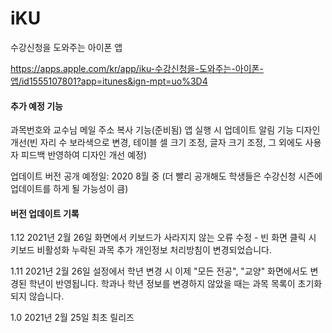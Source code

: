 # iKU
수강신청을 도와주는 아이폰 앱

https://apps.apple.com/kr/app/iku-수강신청을-도와주는-아이폰-앱/id1555107801?app=itunes&ign-mpt=uo%3D4

#### 추가 예정 기능
과목번호와 교수님 메일 주소 복사 기능(준비됨)
앱 실행 시 업데이트 알림 기능
디자인 개선(빈 자리 수 보라색으로 변경, 테이블 셀 크기 조정, 글자 크기 조정, 그 외에도 사용자 피드백 반영하여 디자인 개선 예정)

업데이트 버전 공개 예정일: 2020 8월 중 (더 빨리 공개해도 학생들은 수강신청 시즌에 업데이트를 하게 될 가능성이 큼)

#### 버전 업데이트 기록
1.12
2021년 2월 26일
화면에서 키보드가 사라지지 않는 오류 수정 - 빈 화면 클릭 시 키보드 비활성화
누락된 과목 추가
개인정보 처리방침이 변경되었습니다.

1.11
2021년 2월 26일
설정에서 학년 변경 시 이제 "모든 전공", "교양" 화면에서도 변경된 학년이 반영됩니다.
학과나 학년 정보를 변경하지 않았을 때는 과목 목록이 초기화되지 않습니다.

1.0
2021년 2월 25일
최초 릴리즈
